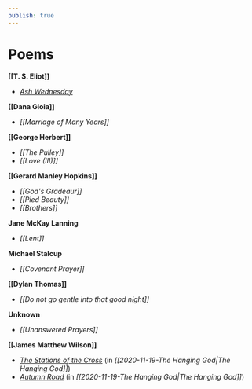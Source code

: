 ```yaml
---
publish: true
---
```

# Poems

**[[T. S. Eliot]]**
- *[Ash Wednesday](http://www.famouspoetsandpoems.com/poets/t__s__eliot/poems/15133)*

**[[Dana Gioia]]**
- *[[Marriage of Many Years]]*

**[[George Herbert]]**
- *[[The Pulley]]*
- *[[Love (III)]]*

**[[Gerard Manley Hopkins]]**
- *[[God's Gradeaur]]*
- *[[Pied Beauty]]*
- *[[Brothers]]*

**Jane McKay Lanning**
- *[[Lent]]*

**Michael Stalcup**
- *[[Covenant Prayer]]*

**[[Dylan Thomas]]**
- *[[Do not go gentle into that good night]]*

**Unknown**
- *[[Unanswered Prayers]]*

**[[James Matthew Wilson]]**
- *[The Stations of the Cross](https://www.clarionreview.org/2017/03/stations-of-the-cross/)* (in *[[2020-11-19-The Hanging God|The Hanging God]]*)
- *[Autumn Road](https://www.firstthings.com/article/2017/10/autumn-road)* (in *[[2020-11-19-The Hanging God|The Hanging God]]*)